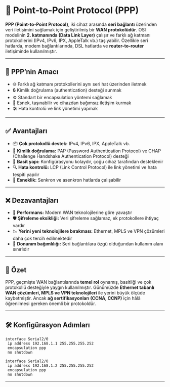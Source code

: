 # 🔗 Point-to-Point Protocol (PPP)

**PPP (Point-to-Point Protocol)**, iki cihaz arasında **seri bağlantı** üzerinden veri iletişimini sağlamak için geliştirilmiş bir **WAN protokolüdür**. OSI modelinin **2. katmanında (Data Link Layer)** çalışır ve farklı ağ katmanı protokollerini (IPv4, IPv6, IPX, AppleTalk vb.) taşıyabilir. Özellikle seri hatlarda, modem bağlantılarında, DSL hatlarda ve **router-to-router** iletişiminde kullanılmıştır.

---

## 🎯 PPP’nin Amacı

- 🌐 Farklı ağ katmanı protokollerini aynı seri hat üzerinden iletmek  
- 🔒 Kimlik doğrulama (authentication) desteği sunmak  
- ⚙️ Standart bir encapsulation yöntemi sağlamak  
- 🔄 Esnek, taşınabilir ve cihazdan bağımsız iletişim kurmak  
- 🛠️ Hata kontrolü ve link yönetimi yapmak  

---

## ✅ Avantajları

- 📦 **Çok protokollü destek:** IPv4, IPv6, IPX, AppleTalk vb.  
- 🔑 **Kimlik doğrulama:** PAP (Password Authentication Protocol) ve CHAP (Challenge Handshake Authentication Protocol) desteği  
- 🧩 **Basit yapı:** Konfigürasyonu kolaydır, çoğu cihaz tarafından desteklenir  
- 🔍 **Hata kontrolü:** LCP (Link Control Protocol) ile link yönetimi ve hata tespiti yapılır  
- 🔀 **Esneklik:** Senkron ve asenkron hatlarda çalışabilir  

---

## ❌ Dezavantajları

- 🐢 **Performans:** Modern WAN teknolojilerine göre yavaştır  
- 🛡️ **Şifreleme eksikliği:** Veri şifreleme sağlamaz, ek protokollere ihtiyaç vardır  
- 📉 **Yerini yeni teknolojilere bırakması:** Ethernet, MPLS ve VPN çözümleri daha çok tercih edilmektedir  
- 🔌 **Donanım bağımlılığı:** Seri bağlantılara özgü olduğundan kullanım alanı sınırlıdır  

---

## 📌 Özet

PPP, geçmişte WAN bağlantılarında **temel rol** oynamış, basitliği ve çok protokollü desteğiyle yaygın kullanılmıştır. Günümüzde **Ethernet tabanlı WAN çözümleri, MPLS ve VPN teknolojileri** ile yerini büyük ölçüde kaybetmiştir. Ancak **ağ sertifikasyonları (CCNA, CCNP)** için hâlâ öğrenilmesi gereken önemli bir protokoldür.  

---

## 🛠️ Konfigürasyon Adımları

```
interface Serial2/0
 ip address 192.168.1.1 255.255.255.252
 encapsulation ppp
 no shutdown
```

```
interface Serial2/0
 ip address 192.168.1.2 255.255.255.252
 encapsulation ppp
 no shutdown
```
---